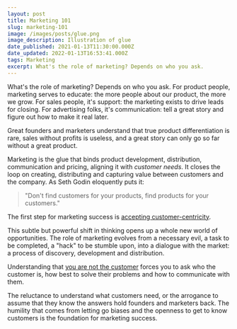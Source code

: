 ```yaml
---
layout: post
title: Marketing 101
slug: marketing-101
image: /images/posts/glue.png
image_description: Illustration of glue
date_published: 2021-01-13T11:30:00.000Z
date_updated: 2022-01-13T16:53:41.000Z
tags: Marketing
excerpt: What's the role of marketing? Depends on who you ask.
---
```


What's the role of marketing? Depends on who you ask. For product people, marketing serves to educate: the more people about our product, the more we grow. For sales people, it's support: the marketing exists to drive leads for closing. For advertising folks, it's communication: tell a great story and figure out how to make it real later.

Great founders and marketers understand that true product differentiation is rare, sales without profits is useless, and a great story can only go so far without a great product.

Marketing is the glue that binds product development, distribution, communication and pricing, aligning it with _customer needs_. It closes the loop on creating, distributing and capturing value between customers and the company. As Seth Godin eloquently puts it:

> "Don't find customers for your products, find products for your customers."

The first step for marketing success is [accepting customer-centricity](https://hbr.org/2018/10/6-ways-to-build-a-customer-centric-culture).

This subtle but powerful shift in thinking opens up a whole new world of opportunities. The role of marketing evolves from a necessary evil, a task to be completed, a "hack" to be stumble upon, into a dialogue with the market: a process of discovery, development and distribution.

Understanding that [you are not the customer](https://www.marketingweek.com/mark-ritson-the-first-rule-of-marketing-is-you-are-not-the-customer/) forces you to ask who the customer is, how best to solve their problems and how to communicate with them.

The reluctance to understand what customers need, or the arrogance to assume that they know the answers hold founders and marketers back. The humility that comes from letting go biases and the openness to get to know customers is the foundation for marketing success.
